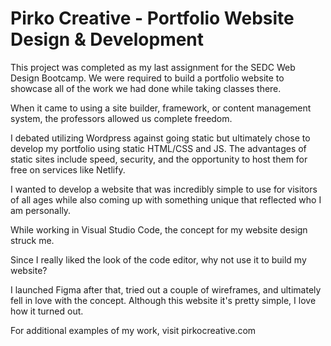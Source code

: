 # Pirko Creative - Portfolio Website Design & Development
This project was completed as my last assignment for the SEDC Web Design Bootcamp. We were required to build a portfolio website to showcase all of the work we had done while taking classes there.

When it came to using a site builder, framework, or content management system, the professors allowed us complete freedom.

I debated utilizing Wordpress against going static but ultimately chose to develop my portfolio using static HTML/CSS and JS. The advantages of static sites include speed, security, and the opportunity to host them for free on services like Netlify.

I wanted to develop a website that was incredibly simple to use for visitors of all ages while also coming up with something unique that reflected who I am personally.

While working in Visual Studio Code, the concept for my website design struck me.

Since I really liked the look of the code editor, why not use it to build my website?

I launched Figma after that, tried out a couple of wireframes, and ultimately fell in love with the concept. Although this website it's pretty simple, I love how it turned out.

For additional examples of my work, visit pirkocreative.com
